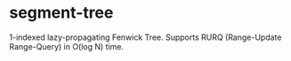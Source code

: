 # segment-tree
1-indexed lazy-propagating Fenwick Tree. Supports RURQ (Range-Update Range-Query) in O(log N) time.
